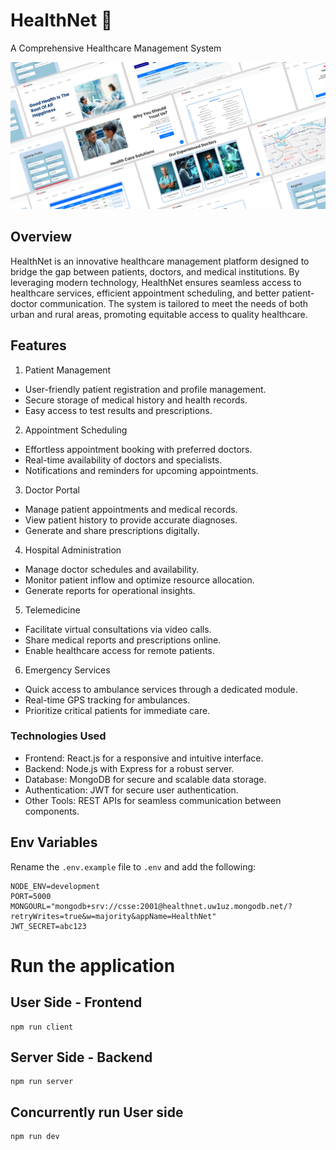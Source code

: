 # HealthNet 🏥
A Comprehensive Healthcare Management System

![SmartAgri Demo](./frontend/healthNet.png)

## Overview
HealthNet is an innovative healthcare management platform designed to bridge the gap between patients, doctors, and medical institutions. By leveraging modern technology, HealthNet ensures seamless access to healthcare services, efficient appointment scheduling, and better patient-doctor communication. The system is tailored to meet the needs of both urban and rural areas, promoting equitable access to quality healthcare.

## Features
1. Patient Management
- User-friendly patient registration and profile management.
- Secure storage of medical history and health records.
- Easy access to test results and prescriptions.
  
2. Appointment Scheduling
- Effortless appointment booking with preferred doctors.
- Real-time availability of doctors and specialists.
- Notifications and reminders for upcoming appointments.
  
3. Doctor Portal
- Manage patient appointments and medical records.
- View patient history to provide accurate diagnoses.
- Generate and share prescriptions digitally.
  
4. Hospital Administration
- Manage doctor schedules and availability.
- Monitor patient inflow and optimize resource allocation.
- Generate reports for operational insights.
  
5. Telemedicine
- Facilitate virtual consultations via video calls.
- Share medical reports and prescriptions online.
- Enable healthcare access for remote patients.
  
6. Emergency Services
- Quick access to ambulance services through a dedicated module.
- Real-time GPS tracking for ambulances.
- Prioritize critical patients for immediate care.

### Technologies Used
- Frontend: React.js for a responsive and intuitive interface.
- Backend: Node.js with Express for a robust server.
- Database: MongoDB for secure and scalable data storage.
- Authentication: JWT for secure user authentication.
- Other Tools: REST APIs for seamless communication between components.

## Env Variables
Rename the `.env.example` file to `.env` and add the following:

```env
NODE_ENV=development
PORT=5000
MONGOURL="mongodb+srv://csse:2001@healthnet.uw1uz.mongodb.net/?retryWrites=true&w=majority&appName=HealthNet"
JWT_SECRET=abc123
```

# Run the application

## User Side - Frontend
```
npm run client
```

## Server Side - Backend
```
npm run server
```

## Concurrently run User side
```
npm run dev
```
